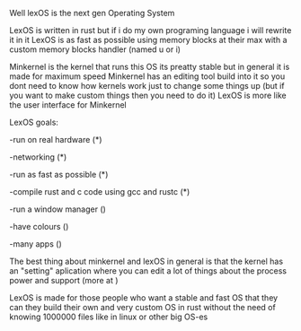 Well lexOS is the next gen Operating System

LexOS is written in rust but if i do my own programing language i will rewrite it in it
LexOS is as fast as possible using memory blocks at their max with a custom memory blocks handler (named u or i)

Minkernel is the kernel that runs this OS its preatty stable but in general it is made for maximum speed
Minkernel has an editing tool build into it so you dont need to know how kernels work just to change some things up (but if you want to make custom things then you need to do it)
LexOS is more like the user interface for Minkernel

LexOS goals:

-run on real hardware (*)


-networking (*)

-run as fast as possible (*)

-compile rust and c code using gcc and rustc (*)

-run a window manager ()

-have colours ()

-many apps ()

The best thing about minkernel and lexOS in general is that the kernel has an "setting" aplication where you can edit a lot of things  about the process power and support (more at )


LexOS is made for those people who want a stable and fast OS that they can they build their own and very custom OS in rust without the need of knowing 1000000 files like in linux or other big OS-es
